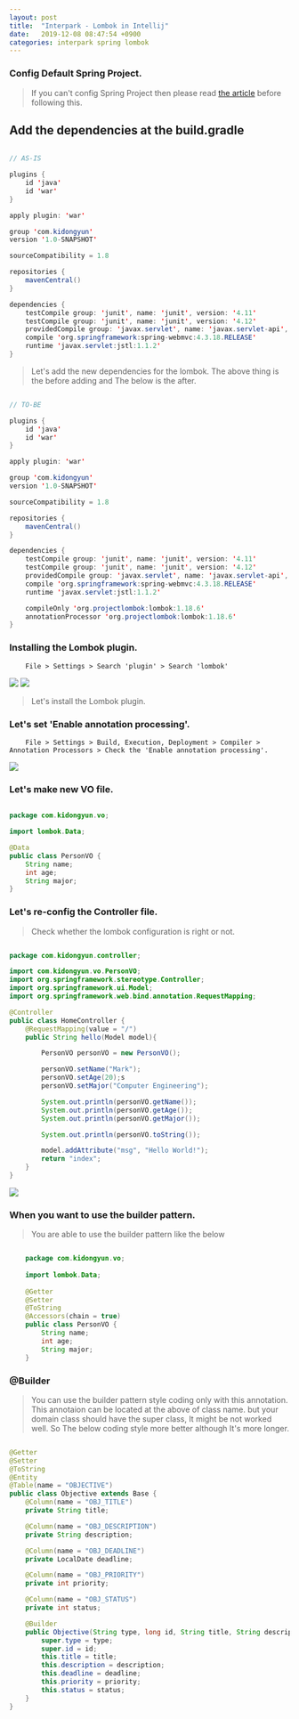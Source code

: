 ```yaml
---
layout: post
title:  "Interpark - Lombok in Intellij"
date:   2019-12-08 08:47:54 +0900
categories: interpark spring lombok
---
```


### Config Default Spring Project.

> If you can't config Spring Project then please read [the article]() before following this.

## Add the dependencies at the build.gradle

```java

// AS-IS

plugins {
    id 'java'
    id 'war'
}

apply plugin: 'war'

group 'com.kidongyun'
version '1.0-SNAPSHOT'

sourceCompatibility = 1.8

repositories {
    mavenCentral()
}

dependencies {
    testCompile group: 'junit', name: 'junit', version: '4.11'
    testCompile group: 'junit', name: 'junit', version: '4.12'
    providedCompile group: 'javax.servlet', name: 'javax.servlet-api', version: '3.1.0'
    compile 'org.springframework:spring-webmvc:4.3.18.RELEASE'
    runtime 'javax.servlet:jstl:1.1.2'
}

```

> Let's add the new dependencies for the lombok. The above thing is the before adding and The below is the after.

```java 

// TO-BE

plugins {
    id 'java'
    id 'war'
}

apply plugin: 'war'

group 'com.kidongyun'
version '1.0-SNAPSHOT'

sourceCompatibility = 1.8

repositories {
    mavenCentral()
}

dependencies {
    testCompile group: 'junit', name: 'junit', version: '4.11'
    testCompile group: 'junit', name: 'junit', version: '4.12'
    providedCompile group: 'javax.servlet', name: 'javax.servlet-api', version: '3.1.0'
    compile 'org.springframework:spring-webmvc:4.3.18.RELEASE'
    runtime 'javax.servlet:jstl:1.1.2'

    compileOnly 'org.projectlombok:lombok:1.18.6'
    annotationProcessor 'org.projectlombok:lombok:1.18.6'
}

```

### Installing the Lombok plugin.

```
    File > Settings > Search 'plugin' > Search 'lombok'
```

<img src="/workspace/devlog/interpark/lombok/res/1.png">

<img src="/workspace/devlog/interpark/lombok/res/2.png">

> Let's install the Lombok plugin.

### Let's set 'Enable annotation processing'.

```
    File > Settings > Build, Execution, Deployment > Compiler > Annotation Processors > Check the 'Enable annotation processing'.
```

<img src="/workspace/devlog/interpark/lombok/res/3.png">

### Let's make new VO file.

```java

package com.kidongyun.vo;

import lombok.Data;

@Data
public class PersonVO {
    String name;
    int age;
    String major;
}

```

### Let's re-config the Controller file.

> Check whether the lombok configuration is right or not.

```java 

package com.kidongyun.controller;

import com.kidongyun.vo.PersonVO;
import org.springframework.stereotype.Controller;
import org.springframework.ui.Model;
import org.springframework.web.bind.annotation.RequestMapping;

@Controller
public class HomeController {
    @RequestMapping(value = "/")
    public String hello(Model model){

        PersonVO personVO = new PersonVO();

        personVO.setName("Mark");
        personVO.setAge(20);s
        personVO.setMajor("Computer Engineering");

        System.out.println(personVO.getName());
        System.out.println(personVO.getAge());
        System.out.println(personVO.getMajor());

        System.out.println(personVO.toString());

        model.addAttribute("msg", "Hello World!");
        return "index";
    }
}

```

<img src="/workspace/devlog/interpark/lombok/res/4.png">

### When you want to use the builder pattern.

> You are able to use the builder pattern like the below

```java

    package com.kidongyun.vo;
    
    import lombok.Data;
    
    @Getter
    @Setter
    @ToString
    @Accessors(chain = true)
    public class PersonVO {
        String name;
        int age;
        String major;
    }

```

### @Builder

> You can use the builder pattern style coding only with this annotation. This annotaion can be located at the above of class name. but your domain class should have the super class, It might be not worked well. So The below coding style more better although It's more longer.

```java

@Getter
@Setter
@ToString
@Entity
@Table(name = "OBJECTIVE")
public class Objective extends Base {
    @Column(name = "OBJ_TITLE")
    private String title;

    @Column(name = "OBJ_DESCRIPTION")
    private String description;

    @Column(name = "OBJ_DEADLINE")
    private LocalDate deadline;

    @Column(name = "OBJ_PRIORITY")
    private int priority;

    @Column(name = "OBJ_STATUS")
    private int status;

    @Builder
    public Objective(String type, long id, String title, String description, LocalDate deadline, int priority, int status) {
        super.type = type;
        super.id = id;
        this.title = title;
        this.description = description;
        this.deadline = deadline;
        this.priority = priority;
        this.status = status;
    }
}

```